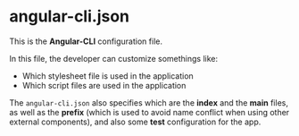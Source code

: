 # angular-cli.json

This is the **Angular-CLI** configuration file.

In this file, the developer can customize somethings like:

+ Which stylesheet file is used in the application
+ Which script files are used in the application

The `angular-cli.json` also specifies which are the **index** and the **main** files, as well as the **prefix** (which is used to avoid name conflict when using other external components), and also some **test** configuration for the app.
